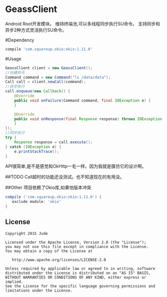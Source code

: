 # GeassClient
Android Root开发模块。
维持终端池,可以多线程同步执行SU命令。
支持同步和异步2种方式灵活执行SU命令。

#Dependency
```Groovy
compile 'com.squareup.okio:okio:1.11.0'
```
#Usage
```java
GeassClient client = new GeassClient();
//创建命令
Command command = new Command("ls /data/data");
Call call = client.newCall(command);
//异步执行
call.enqueue(new Callback() {
    @Override
    public void onFailure(Command command, final IOException e) {
    }

    @Override
    public void onResponse(final Response response) throws IOException {
    }
});
//同步执行
try {
    Response response = call.execute();
} catch (IOException e) {
    e.printStackTrace();
}
```
API很简单,是不是感觉和OkHttp一毛一样。因为我就是膜仿它的设计啊。

##TODO
Call超时的功能还没测试。也不知道现在的有用没。

##Other
项目依赖了Okio库,如果怕版本冲突
```Groovy
compile ('com.squareup.okio:okio:1.11.0') {
   exclude module: 'okio'
}
```

License
-------

    Copyright 2015 Jude

    Licensed under the Apache License, Version 2.0 (the "License");
    you may not use this file except in compliance with the License.
    You may obtain a copy of the License at

       http://www.apache.org/licenses/LICENSE-2.0

    Unless required by applicable law or agreed to in writing, software
    distributed under the License is distributed on an "AS IS" BASIS,
    WITHOUT WARRANTIES OR CONDITIONS OF ANY KIND, either express or implied.
    See the License for the specific language governing permissions and
    limitations under the License.






